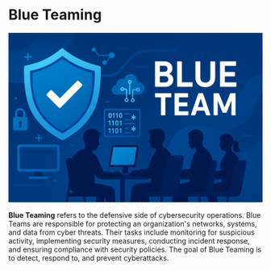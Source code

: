 # Blue Teaming

![Image](../images/blue/blue_banner.png)

**Blue Teaming** refers to the defensive side of cybersecurity operations. Blue Teams are responsible for protecting an organization's networks, systems, and data from cyber threats. Their tasks include monitoring for suspicious activity, implementing security measures, conducting incident response, and ensuring compliance with security policies. The goal of Blue Teaming is to detect, respond to, and prevent cyberattacks.



